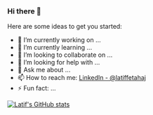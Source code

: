 ### Hi there 👋


Here are some ideas to get you started:

- 🔭 I’m currently working on ...
- 🌱 I’m currently learning ...
- 👯 I’m looking to collaborate on ...
- 🤔 I’m looking for help with ...
- 💬 Ask me about ...
- 📫 How to reach me: [LinkedIn - @latiffetahaj](https://www.linkedin.com/in/latiffetahaj/)
- ⚡ Fun fact: ...

[![Latif's GitHub stats](https://github-readme-stats.vercel.app/api?username=latiffetahaj)](https://github.com/latiffetahaj/github-readme-stats)
